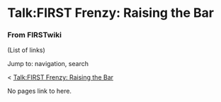 # Talk:FIRST Frenzy: Raising the Bar

### From FIRSTwiki

(List of links)

Jump to: navigation, search

&lt; [Talk:FIRST Frenzy: Raising the
Bar](/index.php?title=Talk:FIRST_Frenzy:_Raising_the_Bar&redirect=no
"Talk:FIRST Frenzy: Raising the Bar" )  

No pages link to here.

